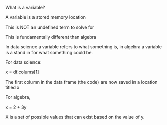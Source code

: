 What is a variable?

A variable is a stored memory location 

This is NOT an undefined term to solve for 

This is fundamentally different than algebra 

 In data science a variable refers to what something is, in algebra a variable is a stand in for what something could be. 

 For data science:
 
 x = df.colums[1]
 
 The first column in the data frame (the code) are now saved in a location titled x
 
For algebra, 

x = 2 + 3y

X is a set of possible values that can exist based on the value of y. 


 
